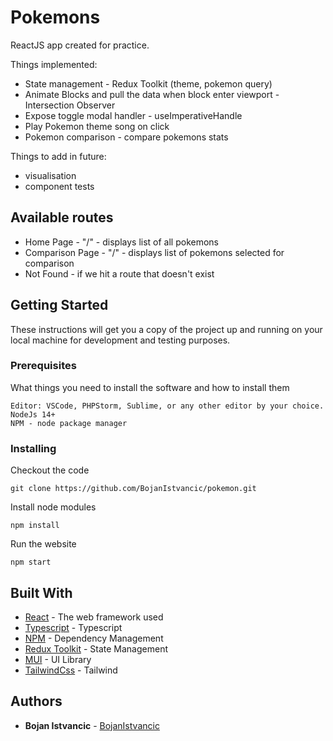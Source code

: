 # Pokemons

ReactJS app created for practice.

Things implemented:

- State management - Redux Toolkit (theme, pokemon query)
- Animate Blocks and pull the data when block enter viewport - Intersection Observer
- Expose toggle modal handler - useImperativeHandle
- Play Pokemon theme song on click
- Pokemon comparison - compare pokemons stats

Things to add in future:

- visualisation
- component tests

## Available routes

- Home Page - "/" - displays list of all pokemons
- Comparison Page - "/" - displays list of pokemons selected for comparison
- Not Found - if we hit a route that doesn't exist

## Getting Started

These instructions will get you a copy of the project up and running on your local machine for development and testing purposes.

### Prerequisites

What things you need to install the software and how to install them

```
Editor: VSCode, PHPStorm, Sublime, or any other editor by your choice.
NodeJs 14+
NPM - node package manager
```

### Installing

Checkout the code

```
git clone https://github.com/BojanIstvancic/pokemon.git
```

Install node modules

```
npm install
```

Run the website

```
npm start
```

## Built With

- [React](https://react.dev/) - The web framework used
- [Typescript](https://www.typescriptlang.org/) - Typescript
- [NPM](https://docs.npmjs.com/) - Dependency Management
- [Redux Toolkit](https://redux-toolkit.js.org/) - State Management
- [MUI](https://mui.com/) - UI Library
- [TailwindCss](https://tailwindcss.com/) - Tailwind

## Authors

- **Bojan Istvancic** - [BojanIstvancic](https://github.com/BojanIstvancic)

